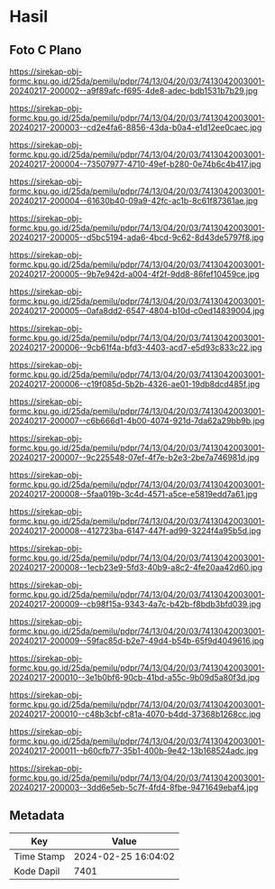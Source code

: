 # Hasil

## Foto C Plano

https://sirekap-obj-formc.kpu.go.id/25da/pemilu/pdpr/74/13/04/20/03/7413042003001-20240217-200002--a9f89afc-f695-4de8-adec-bdb1531b7b29.jpg

https://sirekap-obj-formc.kpu.go.id/25da/pemilu/pdpr/74/13/04/20/03/7413042003001-20240217-200003--cd2e4fa6-8856-43da-b0a4-e1d12ee0caec.jpg

https://sirekap-obj-formc.kpu.go.id/25da/pemilu/pdpr/74/13/04/20/03/7413042003001-20240217-200004--73507977-4710-49ef-b280-0e74b6c4b417.jpg

https://sirekap-obj-formc.kpu.go.id/25da/pemilu/pdpr/74/13/04/20/03/7413042003001-20240217-200004--61630b40-09a9-42fc-ac1b-8c61f87361ae.jpg

https://sirekap-obj-formc.kpu.go.id/25da/pemilu/pdpr/74/13/04/20/03/7413042003001-20240217-200005--d5bc5194-ada6-4bcd-9c62-8d43de5797f8.jpg

https://sirekap-obj-formc.kpu.go.id/25da/pemilu/pdpr/74/13/04/20/03/7413042003001-20240217-200005--9b7e942d-a004-4f2f-9dd8-86fef10459ce.jpg

https://sirekap-obj-formc.kpu.go.id/25da/pemilu/pdpr/74/13/04/20/03/7413042003001-20240217-200005--0afa8dd2-6547-4804-b10d-c0ed14839004.jpg

https://sirekap-obj-formc.kpu.go.id/25da/pemilu/pdpr/74/13/04/20/03/7413042003001-20240217-200006--9cb61f4a-bfd3-4403-acd7-e5d93c833c22.jpg

https://sirekap-obj-formc.kpu.go.id/25da/pemilu/pdpr/74/13/04/20/03/7413042003001-20240217-200006--c19f085d-5b2b-4326-ae01-19db8dcd485f.jpg

https://sirekap-obj-formc.kpu.go.id/25da/pemilu/pdpr/74/13/04/20/03/7413042003001-20240217-200007--c6b666d1-4b00-4074-921d-7da62a29bb9b.jpg

https://sirekap-obj-formc.kpu.go.id/25da/pemilu/pdpr/74/13/04/20/03/7413042003001-20240217-200007--9c225548-07ef-4f7e-b2e3-2be7a746981d.jpg

https://sirekap-obj-formc.kpu.go.id/25da/pemilu/pdpr/74/13/04/20/03/7413042003001-20240217-200008--5faa019b-3c4d-4571-a5ce-e5819edd7a61.jpg

https://sirekap-obj-formc.kpu.go.id/25da/pemilu/pdpr/74/13/04/20/03/7413042003001-20240217-200008--412723ba-6147-447f-ad99-3224f4a95b5d.jpg

https://sirekap-obj-formc.kpu.go.id/25da/pemilu/pdpr/74/13/04/20/03/7413042003001-20240217-200008--1ecb23e9-5fd3-40b9-a8c2-4fe20aa42d60.jpg

https://sirekap-obj-formc.kpu.go.id/25da/pemilu/pdpr/74/13/04/20/03/7413042003001-20240217-200009--cb98f15a-9343-4a7c-b42b-f8bdb3bfd039.jpg

https://sirekap-obj-formc.kpu.go.id/25da/pemilu/pdpr/74/13/04/20/03/7413042003001-20240217-200009--59fac85d-b2e7-49d4-b54b-65f9d4049616.jpg

https://sirekap-obj-formc.kpu.go.id/25da/pemilu/pdpr/74/13/04/20/03/7413042003001-20240217-200010--3e1b0bf6-90cb-41bd-a55c-9b09d5a80f3d.jpg

https://sirekap-obj-formc.kpu.go.id/25da/pemilu/pdpr/74/13/04/20/03/7413042003001-20240217-200010--c48b3cbf-c81a-4070-b4dd-37368b1268cc.jpg

https://sirekap-obj-formc.kpu.go.id/25da/pemilu/pdpr/74/13/04/20/03/7413042003001-20240217-200011--b60cfb77-35b1-400b-9e42-13b168524adc.jpg

https://sirekap-obj-formc.kpu.go.id/25da/pemilu/pdpr/74/13/04/20/03/7413042003001-20240217-200003--3dd6e5eb-5c7f-4fd4-8fbe-9471649ebaf4.jpg


## Metadata

| Key        | Value               |
| ---------- | ------------------- |
| Time Stamp | 2024-02-25 16:04:02 |
| Kode Dapil | 7401                |



